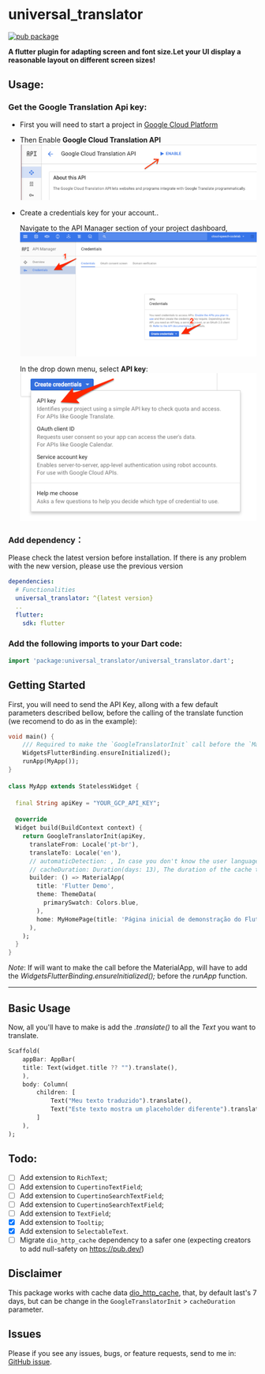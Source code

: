 # universal_translator

[![pub package](https://img.shields.io/pub/v/universal_translator.svg)](https://pub.dev/packages/universal_translator)

**A flutter plugin for adapting screen and font size.Let your UI display a reasonable layout on different screen sizes!**

## Usage:

### Get the Google Translation Api key:
- First you will need to start a project in [Google Cloud Platform](https://console.cloud.google.com/)

- Then Enable **Google Cloud Translation API**
  ![Enable Google Cloud Translation API…](img/first.png "Enable Google Cloud Translation API…")

- Create a credentials key for your account..

  Navigate to the API Manager section of your project dashboard,
  ![Create Credentials…](img/second.png "Create Credentials…")

  In the drop down menu, select **API key**:
  ![API Key…](img/third.png "API Key…")

### Add dependency：
Please check the latest version before installation.
If there is any problem with the new version, please use the previous version
```yaml
dependencies:
  # Functionalities
  universal_translator: ^{latest version}
  ..
  flutter:
    sdk: flutter
```
### Add the following imports to your Dart code:
```dart
import 'package:universal_translator/universal_translator.dart';
```

## Getting Started
First, you will need to send the API Key, allong with a few default parameters described bellow, before the calling of the translate function (we recomend to do as in the example):
```dart
void main() {
    /// Required to make the `GoogleTranslatorInit` call before the `MaterialApp`
    WidgetsFlutterBinding.ensureInitialized();
    runApp(MyApp());
}

class MyApp extends StatelessWidget {

  final String apiKey = "YOUR_GCP_API_KEY";

  @override
  Widget build(BuildContext context) {
    return GoogleTranslatorInit(apiKey,
      translateFrom: Locale('pt-br'),
      translateTo: Locale('en'),
      // automaticDetection: , In case you don't know the user language will want to traslate,
      // cacheDuration: Duration(days: 13), The duration of the cache translation.
      builder: () => MaterialApp(
        title: 'Flutter Demo',
        theme: ThemeData(
          primarySwatch: Colors.blue,
        ),
        home: MyHomePage(title: 'Página inicial de demonstração do Flutter'),
      ),
    );
  }
}
```
*Note*: If will want to make the call before the MaterialApp, will have to add the *WidgetsFlutterBinding.ensureInitialized();* before the *runApp* function.
______________
## Basic Usage

Now, all you'll have to make is add the *.translate()* to all the *Text* you want to translate.

```dart
Scaffold(
    appBar: AppBar(
    title: Text(widget.title ?? "").translate(),
    ),
    body: Column(
        children: [
            Text("Meu texto traduzido").translate(),
            Text("Este texto mostra um placeholder diferente").translate("Place to Holder")
        ]
    ),
);
```

## Todo:
- [ ] Add extension to `RichText`;
- [ ] Add extension to `CupertinoTextField`;
- [ ] Add extension to `CupertinoSearchTextField`;
- [ ] Add extension to `CupertinoSearchTextField`;
- [ ] Add extension to `TextField`;
- [x] Add extension to `Tooltip`;
- [x] Add extension to `SelectableText`.
- [ ] Migrate `dio_http_cache` dependency to a safer one (expecting creators to add null-safety on https://pub.dev/)

## Disclaimer

This package works with cache data [dio_http_cache](https://pub.dev/packages/dio_http_cache), that, by default last's 7 days, but can be change in the `GoogleTranslatorInit` > `cacheDuration` parameter.

## Issues

Please if you see any issues, bugs, or feature requests, send to me in: [GitHub issue](https://github.com/JulioCGMC/universal_translator/issues).